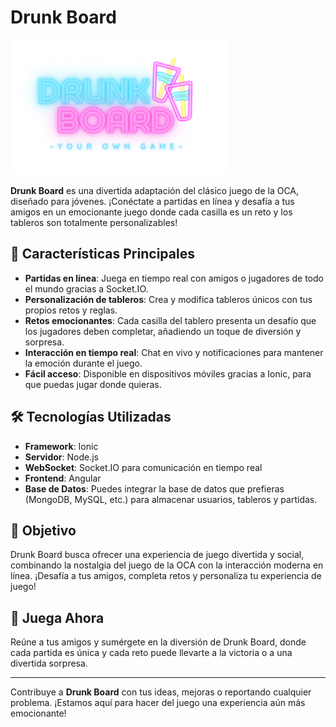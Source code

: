 # Drunk Board

<img src="src/assets/img/Logo.png" alt="Drunk Board Logo" width="350"/>

**Drunk Board** es una divertida adaptación del clásico juego de la OCA, diseñado para jóvenes. ¡Conéctate a partidas en línea y desafía a tus amigos en un emocionante juego donde cada casilla es un reto y los tableros son totalmente personalizables!

## 🚀 Características Principales

- **Partidas en línea**: Juega en tiempo real con amigos o jugadores de todo el mundo gracias a Socket.IO.
- **Personalización de tableros**: Crea y modifica tableros únicos con tus propios retos y reglas.
- **Retos emocionantes**: Cada casilla del tablero presenta un desafío que los jugadores deben completar, añadiendo un toque de diversión y sorpresa.
- **Interacción en tiempo real**: Chat en vivo y notificaciones para mantener la emoción durante el juego.
- **Fácil acceso**: Disponible en dispositivos móviles gracias a Ionic, para que puedas jugar donde quieras.

## 🛠️ Tecnologías Utilizadas

- **Framework**: Ionic
- **Servidor**: Node.js
- **WebSocket**: Socket.IO para comunicación en tiempo real
- **Frontend**: Angular
- **Base de Datos**: Puedes integrar la base de datos que prefieras (MongoDB, MySQL, etc.) para almacenar usuarios, tableros y partidas.

## 🎯 Objetivo

Drunk Board busca ofrecer una experiencia de juego divertida y social, combinando la nostalgia del juego de la OCA con la interacción moderna en línea. ¡Desafía a tus amigos, completa retos y personaliza tu experiencia de juego!

## 👾 Juega Ahora

Reúne a tus amigos y sumérgete en la diversión de Drunk Board, donde cada partida es única y cada reto puede llevarte a la victoria o a una divertida sorpresa.

---

Contribuye a **Drunk Board** con tus ideas, mejoras o reportando cualquier problema. ¡Estamos aquí para hacer del juego una experiencia aún más emocionante!

